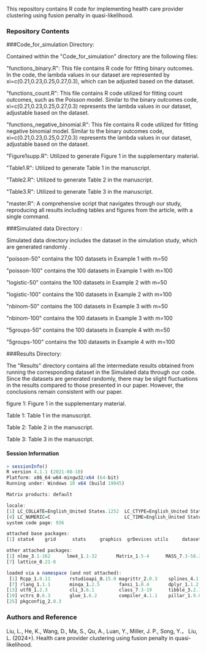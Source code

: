 This repository contains R code for implementing health care provider clustering using fusion penalty in quasi-likelihood.

### Repository Contents

###Code_for_simulation Directory:

Contained within the "Code_for_simulation" directory are the following files:

"functions_binary.R": This file contains R code for fitting binary outcomes. In the code, the lambda values in our dataset are represented by xi=c(0.21,0.23,0.25,0.27,0.3), which can be adjusted based on the dataset.

"functions_count.R": This file contains R code utilized for fitting count outcomes, such as the Poisson model. Similar to the binary outcomes code, xi=c(0.21,0.23,0.25,0.27,0.3) represents the lambda values in our dataset, adjustable based on the dataset.

"functions_negative_binomial.R": This file contains R code utilized for fitting negative binomial model. Similar to the binary outcomes code, xi=c(0.21,0.23,0.25,0.27,0.3) represents the lambda values in our dataset, adjustable based on the dataset.

"Figure1supp.R": Utilized to generate Figure 1 in the supplementary material.

"Table1.R": Utilized to generate Table 1 in the manuscript.

"Table2.R": Utilized to generate Table 2 in the manuscript.

"Table3.R": Utilized to generate Table 3 in the manuscript.

"master.R": A comprehensive script that navigates through our study, reproducing all results including tables and figures from the article, with a single command.

###Simulated data Directory :

Simulated data directory includes the dataset in the simulation study, which are generated randomly .

"poisson-50" contains the 100 datasets in Example 1 with m=50

"poisson-100" contains the 100 datasets in Example 1 with m=100

"logistic-50" contains the 100 datasets in Example 2 with m=50

"logistic-100" contains the 100 datasets in Example 2 with m=100

"nbinom-50" contains the 100 datasets in Example 3 with m=50

"nbinom-100" contains the 100 datasets in Example 3 with m=100

"5groups-50" contains the 100 datasets in Example 4 with m=50

"5groups-100" contains the 100 datasets in Example 4 with m=100

###Results Directory:

The "Results" directory contains all the intermediate results obtained from running the corresponding dataset in the Simulated data through our code.
Since the datasets are generated randomly, there may be slight fluctuations in the results compared to those presented in our paper. However, the conclusions remain consistent with our paper.
 
figure 1:  Figure 1 in the supplementary material.

Table 1:  Table 1 in the manuscript.

Table 2:  Table 2 in the manuscript.

Table 3:  Table 3 in the manuscript.



#### Session Information
```R
> sessionInfo()
R version 4.1.1 (2021-08-10)
Platform: x86_64-w64-mingw32/x64 (64-bit)
Running under: Windows 10 x64 (build 19045)

Matrix products: default

locale:
[1] LC_COLLATE=English_United States.1252  LC_CTYPE=English_United States.1252    LC_MONETARY=English_United States.1252
[4] LC_NUMERIC=C                           LC_TIME=English_United States.1252    
system code page: 936

attached base packages:
[1] stats4    grid      stats     graphics  grDevices utils     datasets  methods   base     

other attached packages:
[1] nlme_3.1-162      lme4_1.1-32       Matrix_1.5-4      MASS_7.3-58.3     flexclust_1.4-1   modeltools_0.2-23
[7] lattice_0.21-8   

loaded via a namespace (and not attached):
 [1] Rcpp_1.0.11       rstudioapi_0.15.0 magrittr_2.0.3    splines_4.1.1     tidyselect_1.2.0  R6_2.5.1         
 [7] rlang_1.1.1       minqa_1.2.5       fansi_1.0.4       dplyr_1.1.2       tools_4.1.1       parallel_4.1.1   
[13] utf8_1.2.3        cli_3.6.1         class_7.3-19      tibble_3.2.1      lifecycle_1.0.4   nloptr_2.0.3     
[19] vctrs_0.6.3       glue_1.6.2        compiler_4.1.1    pillar_1.9.0      generics_0.1.3    boot_1.3-28      
[25] pkgconfig_2.0.3  
```
### Authors and Reference
 Liu, L., He, K., Wang, D., Ma, S., Qu, A., Luan, Y., Miller, J. P., Song, Y.， Liu, L. (2024+). Health care provider clustering using fusion penalty in quasi-likelihood. 


